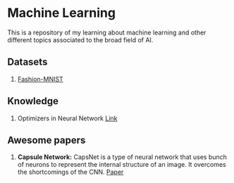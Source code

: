 # Machine Learning

This is a repository of my learning about machine learning and other different topics associated to the broad field of AI.

## Datasets

1. [Fashion-MNIST](/Fashion-MNIST)

## Knowledge

1. Optimizers in Neural Network [Link](Optimizer.md)

## Awesome papers

1. **Capsule Network:** CapsNet is a type of neural network that uses bunch of neurons to represent the internal structure of an image. It overcomes the shortcomings of the CNN. [Paper](https://arxiv.org/pdf/1710.09829.pdf)